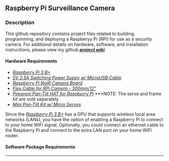 ## Raspberry Pi Surveillance Camera

### Description
This github repository contains project files related to building, programming, and deploying a Raspberyy Pi (RPi) for use as a security camera. For additional details on hardware, software, and installation instructions, please view my github ***[project wiki][1]***.

#### Hardware Requirements
+ *[Raspberry Pi 3 B+][2]*
+ *[5V 2.5A Switching Power Suppy w/ MicroUSB Cable][3]*
+ *[Raspberry Pi NoIR Camera Board][4]*
+ *[Flex Cable for RPi Camera - 300mm/12"][5]*
+ *[Pimoroni Pan-Tilt HAT for Raspberry Pi][6]* ***NOTE: The servo and frame kit are sold separately
+ *[Mini Pan-Tilt Kit w/ Micro Servos][7]*

Since the *[Raspberry Pi 3 B+][2]* has a GPU that supports wireless local area networks (LANs), you have the option of enabling a Raspberry Pi to connect to your home WiFi signal. Optionally, you could connect an ethernet cable to the Raspberry Pi and connect to the extra LAN port on your home WiFi router. 

#### Software Package Requirements

---
[1]: https://github.com/Mrmachine3/RPiSec_Cam/wiki
[2]: https://tinyurl.com/yam29y4h
[3]: https://tinyurl.com/zfwq352
[4]: https://tinyurl.com/l8cuz6w
[5]: https://tinyurl.com/ycagt8h5
[6]: https://tinyurl.com/y9ny5knm
[7]: https://tinyurl.com/yd22q5s3
